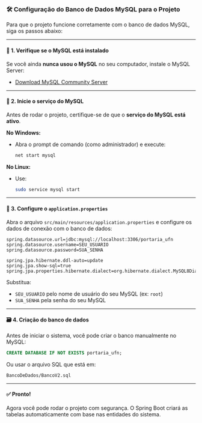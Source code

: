 
### 🛠️ Configuração do Banco de Dados MySQL para o Projeto

Para que o projeto funcione corretamente com o banco de dados MySQL, siga os passos abaixo:

---

#### 📌 1. Verifique se o MySQL está instalado

Se você ainda **nunca usou o MySQL** no seu computador, instale o MySQL Server:

- [Download MySQL Community Server](https://dev.mysql.com/downloads/mysql/)

---

#### 🚀 2. Inicie o serviço do MySQL

Antes de rodar o projeto, certifique-se de que o **serviço do MySQL está ativo**.

**No Windows:**

- Abra o prompt de comando (como administrador) e execute:
  ```bash
  net start mysql
  ```

**No Linux:**

- Use:
  ```bash
  sudo service mysql start
  ```

---

#### 📝 3. Configure o `application.properties`

Abra o arquivo `src/main/resources/application.properties` e configure os dados de conexão com o banco de dados:

```properties
spring.datasource.url=jdbc:mysql://localhost:3306/portaria_ufn
spring.datasource.username=SEU_USUARIO
spring.datasource.password=SUA_SENHA

spring.jpa.hibernate.ddl-auto=update
spring.jpa.show-sql=true
spring.jpa.properties.hibernate.dialect=org.hibernate.dialect.MySQL8Dialect
```

Substitua:
- `SEU_USUARIO` pelo nome de usuário do seu MySQL (ex: `root`)
- `SUA_SENHA` pela senha do seu MySQL

---

#### 🗃️ 4. Criação do banco de dados

Antes de iniciar o sistema, você pode criar o banco manualmente no MySQL:

```sql
CREATE DATABASE IF NOT EXISTS portaria_ufn;
```

Ou usar o arquivo SQL que está em:

```
BancoDeDados/BancoV2.sql
```

---

#### ✅ Pronto!

Agora você pode rodar o projeto com segurança. O Spring Boot criará as tabelas automaticamente com base nas entidades do sistema.
